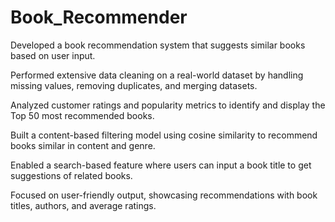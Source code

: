 # Book_Recommender
Developed a book recommendation system that suggests similar books based on user input.

Performed extensive data cleaning on a real-world dataset by handling missing values, removing duplicates, and merging datasets.

Analyzed customer ratings and popularity metrics to identify and display the Top 50 most recommended books.

Built a content-based filtering model using  cosine similarity to recommend books similar in content and genre.

Enabled a search-based feature where users can input a book title to get suggestions of related books.

Focused on user-friendly output, showcasing recommendations with book titles, authors, and average ratings.

